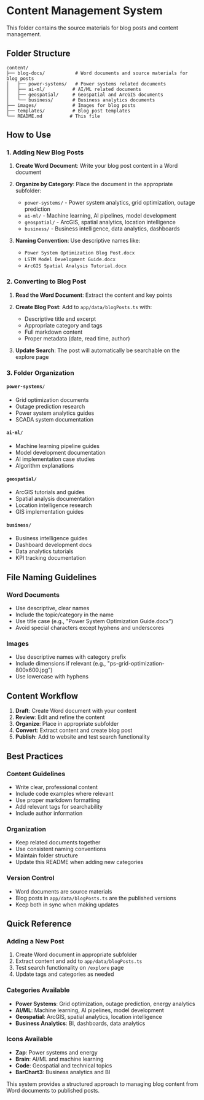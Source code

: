 # Content Management System

This folder contains the source materials for blog posts and content management.

## Folder Structure

```
content/
├── blog-docs/           # Word documents and source materials for blog posts
│   ├── power-systems/   # Power systems related documents
│   ├── ai-ml/          # AI/ML related documents
│   ├── geospatial/     # Geospatial and ArcGIS documents
│   └── business/       # Business analytics documents
├── images/             # Images for blog posts
├── templates/          # Blog post templates
└── README.md          # This file
```

## How to Use

### 1. Adding New Blog Posts

1. **Create Word Document**: Write your blog post content in a Word document
2. **Organize by Category**: Place the document in the appropriate subfolder:
   - `power-systems/` - Power system analytics, grid optimization, outage prediction
   - `ai-ml/` - Machine learning, AI pipelines, model development
   - `geospatial/` - ArcGIS, spatial analytics, location intelligence
   - `business/` - Business intelligence, data analytics, dashboards

3. **Naming Convention**: Use descriptive names like:
   - `Power System Optimization Blog Post.docx`
   - `LSTM Model Development Guide.docx`
   - `ArcGIS Spatial Analysis Tutorial.docx`

### 2. Converting to Blog Post

1. **Read the Word Document**: Extract the content and key points
2. **Create Blog Post**: Add to `app/data/blogPosts.ts` with:
   - Descriptive title and excerpt
   - Appropriate category and tags
   - Full markdown content
   - Proper metadata (date, read time, author)

3. **Update Search**: The post will automatically be searchable on the explore page

### 3. Folder Organization

#### `power-systems/`
- Grid optimization documents
- Outage prediction research
- Power system analytics guides
- SCADA system documentation

#### `ai-ml/`
- Machine learning pipeline guides
- Model development documentation
- AI implementation case studies
- Algorithm explanations

#### `geospatial/`
- ArcGIS tutorials and guides
- Spatial analysis documentation
- Location intelligence research
- GIS implementation guides

#### `business/`
- Business intelligence guides
- Dashboard development docs
- Data analytics tutorials
- KPI tracking documentation

## File Naming Guidelines

### Word Documents
- Use descriptive, clear names
- Include the topic/category in the name
- Use title case (e.g., "Power System Optimization Guide.docx")
- Avoid special characters except hyphens and underscores

### Images
- Use descriptive names with category prefix
- Include dimensions if relevant (e.g., "ps-grid-optimization-800x600.jpg")
- Use lowercase with hyphens

## Content Workflow

1. **Draft**: Create Word document with your content
2. **Review**: Edit and refine the content
3. **Organize**: Place in appropriate subfolder
4. **Convert**: Extract content and create blog post
5. **Publish**: Add to website and test search functionality

## Best Practices

### Content Guidelines
- Write clear, professional content
- Include code examples where relevant
- Use proper markdown formatting
- Add relevant tags for searchability
- Include author information

### Organization
- Keep related documents together
- Use consistent naming conventions
- Maintain folder structure
- Update this README when adding new categories

### Version Control
- Word documents are source materials
- Blog posts in `app/data/blogPosts.ts` are the published versions
- Keep both in sync when making updates

## Quick Reference

### Adding a New Post
1. Create Word document in appropriate subfolder
2. Extract content and add to `app/data/blogPosts.ts`
3. Test search functionality on `/explore` page
4. Update tags and categories as needed

### Categories Available
- **Power Systems**: Grid optimization, outage prediction, energy analytics
- **AI/ML**: Machine learning, AI pipelines, model development
- **Geospatial**: ArcGIS, spatial analytics, location intelligence
- **Business Analytics**: BI, dashboards, data analytics

### Icons Available
- **Zap**: Power systems and energy
- **Brain**: AI/ML and machine learning
- **Code**: Geospatial and technical topics
- **BarChart3**: Business analytics and BI

This system provides a structured approach to managing blog content from Word documents to published posts. 